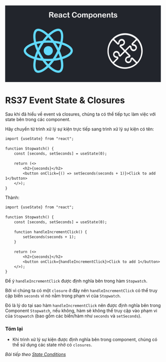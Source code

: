 
![Create-HTML-1](images/components.jpg) 

# RS37 Event State & Closures

Sau khi đã hiểu về event và closures, chúng ta có thể tiếp tục làm việc với state bên trong các component.

Hãy chuyển từ trình xử lý sự kiện trực tiếp sang trình xử lý sự kiện có tên:

```
import {useState} from "react";

function Stopwatch() {
    const [seconds, setSeconds] = useState(0);

    return (<>
        <h2>{seconds}</h2>
        <button onClick={() => setSeconds(seconds + 1)}>Click to add 1</button>
    </>);
}
```

Thành:

```
import {useState} from "react";

function Stopwatch() {
    const [seconds, setSeconds] = useState(0);

    function handleIncrementClick() {
        setSeconds(seconds + 1);
    }

    return (<>
        <h2>{seconds}</h2>
        <button onClick={handleIncrementClick}>Click to add 1</button>
    </>);
}
```

Để ý `handleIncrementClick` được định nghĩa bên trong hàm `Stopwatch`.

Bởi vì chúng ta có một `closure` ở đây nên `handleIncrementClick` có thể truy cập biến `seconds` vì nó nằm trong phạm vi của `Stopwatch`.

Đó là lý do tại sao hàm `handleIncrementClick` nên được định nghĩa bên trong Component `Stopwatch`, nếu không, hàm sẽ không thể truy cập vào phạm vi của `Stopwatch` (bao gồm các biến/hàm như `seconds` và `setSeconds`).

### Tóm lại

- Khi trình xử lý sự kiện được định nghĩa bên trong component, chúng có thể sử dụng các state nhờ có `closures`.

*Bài tiếp theo [State Conditions](/lesson/session/session_038_state_conditions.md)*
